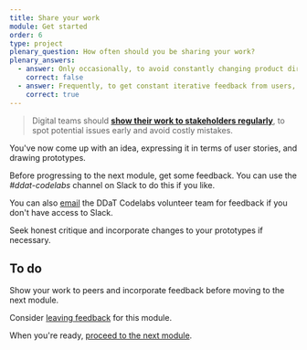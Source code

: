 ```yaml
---
title: Share your work
module: Get started
order: 6
type: project
plenary_question: How often should you be sharing your work?
plenary_answers:
  - answer: Only occasionally, to avoid constantly changing product direction and slowing down delivery
    correct: false
  - answer: Frequently, to get constant iterative feedback from users, stakeholders and team members
    correct: true
---
```


> Digital teams should **[show their work to stakeholders regularly](https://www.gov.uk/service-manual/agile-delivery/agile-tools-techniques#team-review-show-and-tell)**, to spot potential issues early and avoid costly mistakes.

You've now come up with an idea, expressing it in terms of user stories, and drawing prototypes.

Before progressing to the next module, get some feedback. You can use the *#ddat-codelabs* channel on Slack to do this if you like.

You can also [email](mailto:ddatcodelabs@gmail.com) the DDaT Codelabs volunteer team for feedback if you don't have access to Slack.

Seek honest critique and incorporate changes to your prototypes if necessary.

<div class="todo">
		<h2>To do</h2>
		<p>Show your work to peers and incorporate feedback before moving to the next module.</p>
</div>

<div class="inset">
	<p>Consider <a href="https://docs.google.com/forms/d/e/1FAIpQLSfjFoVofyrPNMHI5-RtoO5L90KH-B6JrpCm9mBBedKAxLjihw/viewform">leaving feedback</a> for this module.</p>
	<p>When you're ready, <a href="/lesson/what-the-internet-is">proceed to the next module</a>.</p>
</div>
